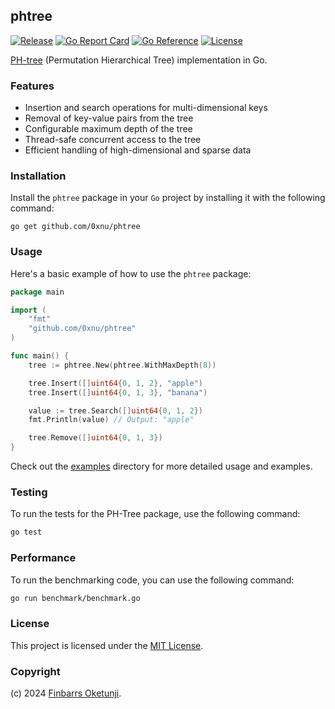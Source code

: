 ## phtree

[![Release](https://img.shields.io/github/release/0xnu/phtree.svg)](https://github.com/0xnu/phtree/releases/latest)
[![Go Report Card](https://goreportcard.com/badge/github.com/0xnu/phtree)](https://goreportcard.com/report/github.com/0xnu/phtree)
[![Go Reference](https://pkg.go.dev/badge/github.com/0xnu/phtree.svg)](https://pkg.go.dev/github.com/0xnu/phtree)
[![License](https://img.shields.io/github/license/0xnu/phtree)](/LICENSE)

[PH-tree](https://en.wikipedia.org/wiki/PH-tree) (Permutation Hierarchical Tree) implementation in Go.

### Features

- Insertion and search operations for multi-dimensional keys
- Removal of key-value pairs from the tree
- Configurable maximum depth of the tree
- Thread-safe concurrent access to the tree
- Efficient handling of high-dimensional and sparse data

### Installation

Install the `phtree` package in your `Go` project by installing it with the following command:

```shell
go get github.com/0xnu/phtree
```

### Usage

Here's a basic example of how to use the `phtree` package:

```go
package main

import (
	"fmt"
	"github.com/0xnu/phtree"
)

func main() {
	tree := phtree.New(phtree.WithMaxDepth(8))

	tree.Insert([]uint64{0, 1, 2}, "apple")
	tree.Insert([]uint64{0, 1, 3}, "banana")

	value := tree.Search([]uint64{0, 1, 2})
	fmt.Println(value) // Output: "apple"

	tree.Remove([]uint64{0, 1, 3})
}
```

Check out the [examples](./examples/) directory for more detailed usage and examples.

### Testing

To run the tests for the PH-Tree package, use the following command:

```sh
go test
```

### Performance

To run the benchmarking code, you can use the following command:

```sh
go run benchmark/benchmark.go
```

### License

This project is licensed under the [MIT License](./LICENSE).

### Copyright

(c) 2024 [Finbarrs Oketunji](https://finbarrs.eu).